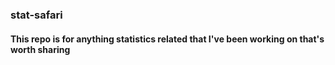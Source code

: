 ### stat-safari
#### This repo is for anything statistics related that I've been working on that's worth sharing
